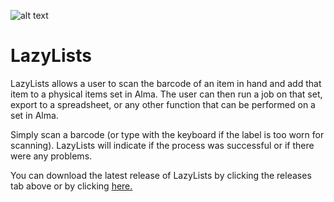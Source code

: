 ![alt text](https://github.com/MrJeremyHobbs/LazyLists/blob/master/lazy_lists_1.png)
# LazyLists
LazyLists allows a user to scan the barcode of an item in hand and add that item to a physical items set in Alma. The user can then run a job on that set, export to a spreadsheet, or any other function that can be performed on a set in Alma.

Simply scan a barcode (or type with the keyboard if the label is too worn for scanning). LazyLists will indicate if the process was successful or if there were any problems.

You can download the latest release of LazyLists by clicking the releases tab above or by clicking [here.](https://github.com/MrJeremyHobbs/LazyLists/releases/)

